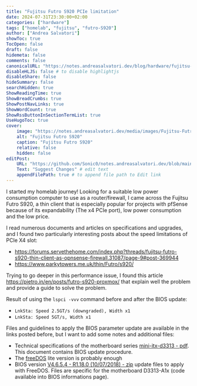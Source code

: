 ```yaml
---
title: "Fujitsu Futro S920 PCIe limitation"
date: 2024-07-31T23:30:00+02:00
categories: ["hardware"]
tags: ["homelab", "fujitsu", "futro-S920"]
author: ["Andrea Salvatori"]
showToc: true
TocOpen: false
draft: false
hidemeta: false
comments: false
canonicalURL: "https://notes.andreasalvatori.dev/blog/hardware/fujitsu-futro-s920-pcie/"
disableHLJS: false # to disable highlightjs
disableShare: false
hideSummary: false
searchHidden: true
ShowReadingTime: true
ShowBreadCrumbs: true
ShowPostNavLinks: true
ShowWordCount: true
ShowRssButtonInSectionTermList: true
UseHugoToc: true
cover:
    image: "https://notes.andreasalvatori.dev/media/images/Fujitsu-Futro-S920.jpg"
    alt: "Fujitsu Futro S920"
    caption: "Fujitsu Futro S920"
    relative: false
    hidden: false
editPost:
    URL: "https://github.com/Sonic0/notes.andreasalvatori.dev/blob/main/content"
    Text: "Suggest Changes" # edit text
    appendFilePath: true # to append file path to Edit link
---
```


I started my homelab journey! Looking for a suitable low power consumption computer to use as a router/firewall, I came across the Fujitsu Futro S920, a thin client that is especially popular for projects with pfSense because of its expandability (The x4 PCIe port), low power consumption and the low price.

I read numerous documents and articles on specifications and upgrades, and I found two particularly interesting posts about the speed limitations of PCIe X4 slot:
- https://forums.servethehome.com/index.php?threads/fujitsu-futro-s920-thin-client-as-opnsense-firewall.31087/page-9#post-369944
- https://www.parkytowers.me.uk/thin/Futro/s920/

Trying to go deeper in this performance issue, I found this article https://pietro.in/en/posts/futro-s920-proxmox/ that explain well the problem and provide a guide to solve the problem.

Result of using the `lspci -vvv` command before and after the BIOS update:
- `LnkSta: Speed 2.5GT/s (downgraded), Width x1`
- `LnkSta: Speed 5GT/s, Width x1`

Files and guidelines to apply the BIOS parameter update are available in the links posted before, but I want to add some notes and additional files:
- Technical specifications of the motherboard series [mini-itx-d3313 - pdf](/media/documents/v14-mini-itx-d3313-s4-s5-s6-12-2015.pdf). This document contains BIOS update procedure.
- The [freeDOS](https://www.freedos.org/download/) lite version is probably enough
- BIOS version [V4.6.5.4 - R1.18.0 (10/07/2018) - zip](/media/documents/DOS_BIOS_UPDATE_D3313A1x_V4654R1180.pdf) update files to apply with FreeDOS. Files are specific for the motherboard D3313-A1x (code available into BIOS informations page).
